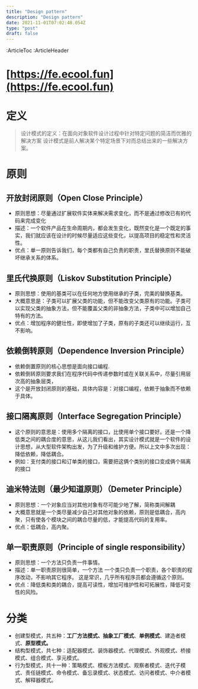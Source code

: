 ```yaml
---
title: "Design pattern"
description: "Design pattern"
date: 2021-11-01T07:02:48.054Z
type: "post"
draft: false
---
```

:ArticleToc
:ArticleHeader


# [https://fe.ecool.fun](https://fe.ecool.fun)

# 定义

> 设计模式的定义：在面向对象软件设计过程中针对特定问题的简洁而优雅的解决方案
> 设计模式是前人解决某个特定场景下对而总结出来的一些解决方案。

# 原则

## 开放封闭原则（Open Close Principle）

- 原则思想：尽量通过扩展软件实体来解决需求变化，而不是通过修改已有的代码来完成变化
- 描述：一个软件产品在生命周期内，都会发生变化，既然变化是一个既定的事实，我们就应该在设计的时候尽量适应这些变化，以提高项目的稳定性和灵活性。
- 优点：单一原则告诉我们，每个类都有自己负责的职责，里氏替换原则不能破坏继承关系的体系。

## 里氏代换原则（Liskov Substitution Principle）

- 原则思想：使用的基类可以在任何地方使用继承的子类，完美的替换基类。
- 大概意思是：子类可以扩展父类的功能，但不能改变父类原有的功能。子类可以实现父类的抽象方法，但不能覆盖父类的非抽象方法，子类中可以增加自己特有的方法。
- 优点：增加程序的健壮性，即使增加了子类，原有的子类还可以继续运行，互不影响。

## 依赖倒转原则（Dependence Inversion Principle）

- 依赖倒置原则的核心思想是面向接口编程.
- 依赖倒转原则要求我们在程序代码中传递参数时或在关联关系中，尽量引用层次高的抽象层类，
- 这个是开放封闭原则的基础，具体内容是：对接口编程，依赖于抽象而不依赖于具体。

## 接口隔离原则（Interface Segregation Principle）

- 这个原则的意思是：使用多个隔离的接口，比使用单个接口要好。还是一个降低类之间的耦合度的意思，从这儿我们看出，其实设计模式就是一个软件的设计思想，从大型软件架构出发，为了升级和维护方便。所以上文中多次出现：降低依赖，降低耦合。
- 例如：支付类的接口和订单类的接口，需要把这俩个类别的接口变成俩个隔离的接口

## 迪米特法则（最少知道原则）（Demeter Principle）

- 原则思想：一个对象应当对其他对象有尽可能少地了解，简称类间解耦
- 大概意思就是一个类尽量减少自己对其他对象的依赖，原则是低耦合，高内聚，只有使各个模块之间的耦合尽量的低，才能提高代码的复用率。
- 优点：低耦合，高内聚。

## 单一职责原则（Principle of single responsibility）

- 原则思想：一个方法只负责一件事情。
- 描述：单一职责原则很简单，一个方法 一个类只负责一个职责，各个职责的程序改动，不影响其它程序。 这是常识，几乎所有程序员都会遵循这个原则。
- 优点：降低类和类的耦合，提高可读性，增加可维护性和可拓展性，降低可变性的风险。

# 分类

- 创建型模式，共五种：**工厂方法模式、抽象工厂模式**、**单例模式**、建造者模式、**原型模式。**
- 结构型模式，共七种：适配器模式、装饰器模式、代理模式、外观模式、桥接模式、组合模式、享元模式。
- 行为型模式，共十一种：策略模式、模板方法模式、观察者模式、迭代子模式、责任链模式、命令模式、备忘录模式、状态模式、访问者模式、中介者模式、解释器模式。
